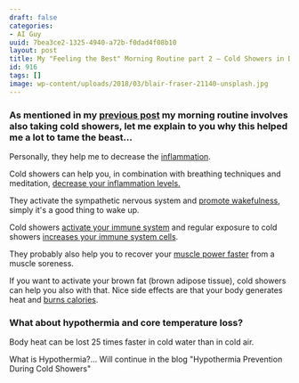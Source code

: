 ```yaml
---
draft: false
categories:
- AI Guy
uuid: 7bea3ce2-1325-4940-a72b-f0dad4f08b10
layout: post
title: My "Feeling the Best" Morning Routine part 2 – Cold Showers in Detail
id: 916
tags: []
image: wp-content/uploads/2018/03/blair-fraser-21140-unsplash.jpg
---
```


### As mentioned in my [previous post](https://factastichealth.com/my-autoimmune-taming-morning-routine)&nbsp;my morning routine involves also taking cold showers, let me explain to you why this helped me a lot to tame the beast...

Personally, they help me to decrease the [inflammation](https://www.ncbi.nlm.nih.gov/pmc/articles/PMC4034215/).

Cold showers can help you, in combination with breathing techniques and meditation, [decrease your inflammation levels.](https://www.ncbi.nlm.nih.gov/pubmed/22685240)

They activate the sympathetic nervous system and [promote wakefulness](https://www.ncbi.nlm.nih.gov/pmc/articles/PMC4049052/), simply it's a good thing to wake up. 

Cold showers [activate your immune system](https://www.ncbi.nlm.nih.gov/pmc/articles/PMC4034215/) and regular exposure to cold showers [increases your&nbsp;immune system cells](https://www.ncbi.nlm.nih.gov/pubmed/8925815).

They probably also help you to recover your [muscle power faster](https://www.researchgate.net/publication/278022513_Effects_of_cold_water_immersion_and_active_recovery_on_hemodynamics_and_recovery_of_muscle_strength_following_resistance_exercise) from a muscle&nbsp;soreness.

If you want to activate your brown fat (brown adipose tissue), cold showers can help you also with that. Nice side effects are that your body generates heat and [burns calories](https://www.ncbi.nlm.nih.gov/pmc/articles/PMC3266793/).

### What about hypothermia and core temperature loss?

Body heat can be lost 25 times faster in cold water than in cold air.

What is Hypothermia?... Will continue in the blog "Hypothermia Prevention During Cold Showers" &nbsp;
